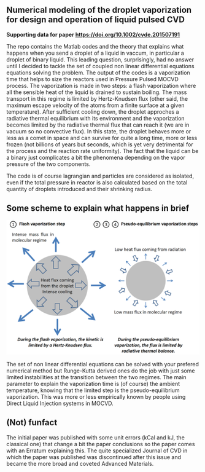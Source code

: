 ## Numerical modeling of the droplet vaporization for design and operation of liquid pulsed CVD

**Supporting data for paper https://doi.org/10.1002/cvde.201507191**

The repo contains the Matlab codes and the theory that explains what happens when you send a droplet of a liquid in vaccum, in particular a droplet of binary liquid. This leading question, surprisingly, had no answer until I decided to tackle the set of coupled non linear differential equations equations solving the problem. The output of the codes is a vaporization time that helps to size the reactors used in Pressure Pulsed MOCVD process. The vaporization is made in two steps: a flash vaporization where all the sensible heat of the liquid is drained to sustain boiling. The mass transport in this regime is limited by Hertz-Knudsen flux (other said, the maximum escape velocity of the atoms from a finite surface at a given temperature). After sufficient cooling down, the droplet approches a radiative thermal equilibrium with its environment and the vaporization becomes limited by the radiative thermal flux that can reach it (we are in vacuum so no convective flux). In this state, the droplet behaves more or less as a comet in space and can survive for quite a long time, more or less frozen (not billions of years but seconds, which is yet very detrimental for the process and the reaction rate uniformity). The fact that the liquid can be a binary just complicates a bit the phenomena depending on the vapor pressure of the two components.

The code is of course lagrangian and particles are considered as isolated, even if the total pressure in reactor is also calculated based on the total quantity of droplets introduced and their shrinking radius.

## Some scheme to explain what happens in brief

![Flash_Vaporization_Steps](Documentation/Flash_Vaporization.png)

The set of non linear differential equations can be solved with your prefered numerical method but Runge-Kutta derived ones do the job with just some limited instabilities at the transition between the two regimes. The main parameter to explain the vaporization time is (of course) the ambient temperature, knowing that the limited step is the pseudo-equilibrium vaporization. This was more or less empirically known by people using Direct Liquid Injection systems in MOCVD.

## (Not) funfact

The initial paper was published with some unit errors (kCal and kJ, the classical one) that change a bit the paper conclusions so the paper comes with an Erratum explaining this. The quite specialized Journal of CVD in which the paper was published was discontinued after this issue and became the more broad and coveted Advanced Materials.


